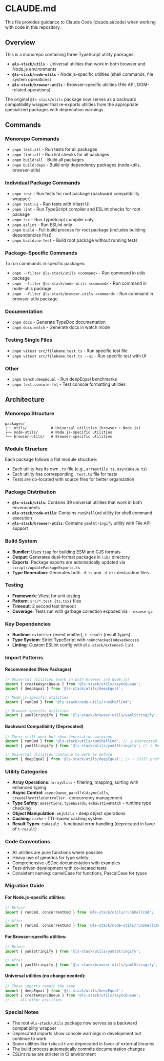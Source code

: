 # CLAUDE.md

This file provides guidance to Claude Code (claude.ai/code) when working with code in this repository.

## Overview

This is a monorepo containing three TypeScript utility packages:

- **`@ls-stack/utils`** - Universal utilities that work in both browser and Node.js environments
- **`@ls-stack/node-utils`** - Node.js-specific utilities (shell commands, file system operations)
- **`@ls-stack/browser-utils`** - Browser-specific utilities (File API, DOM-related operations)

The original `@ls-stack/utils` package now serves as a backward compatibility wrapper that re-exports utilities from the appropriate specialized packages with deprecation warnings.

## Commands

### Monorepo Commands
- `pnpm test:all` - Run tests for all packages
- `pnpm lint:all` - Run lint checks for all packages  
- `pnpm build:all` - Build all packages
- `pnpm build:deps` - Build only dependency packages (node-utils, browser-utils)

### Individual Package Commands
- `pnpm test` - Run tests for root package (backward compatibility wrapper)
- `pnpm test:ui` - Run tests with Vitest UI
- `pnpm lint` - Run TypeScript compiler and ESLint checks for root package
- `pnpm tsc` - Run TypeScript compiler only
- `pnpm eslint` - Run ESLint only
- `pnpm build` - Full build process for root package (includes building dependencies first)
- `pnpm build:no-test` - Build root package without running tests

### Package-Specific Commands
To run commands in specific packages:
- `pnpm --filter @ls-stack/utils <command>` - Run command in utils package
- `pnpm --filter @ls-stack/node-utils <command>` - Run command in node-utils package
- `pnpm --filter @ls-stack/browser-utils <command>` - Run command in browser-utils package

### Documentation
- `pnpm docs` - Generate TypeDoc documentation
- `pnpm docs:watch` - Generate docs in watch mode

### Testing Single Files
- `pnpm vitest src/fileName.test.ts` - Run specific test file
- `pnpm vitest src/fileName.test.ts --ui` - Run specific test with UI

### Other
- `pnpm bench:deepEqual` - Run deepEqual benchmarks
- `pnpm test:console-fmt` - Test console formatting utilities

## Architecture

### Monorepo Structure
```
packages/
├── utils/           # Universal utilities (browser + Node.js)
├── node-utils/      # Node.js-specific utilities
└── browser-utils/   # Browser-specific utilities
```

### Module Structure
Each package follows a flat module structure:
- Each utility has its own `.ts` file (e.g., `arrayUtils.ts`, `asyncQueue.ts`)
- Each utility has corresponding `.test.ts` file for tests
- Tests are co-located with source files for better organization

### Package Distribution
- **`@ls-stack/utils`**: Contains 39 universal utilities that work in both environments
- **`@ls-stack/node-utils`**: Contains `runShellCmd` utility for shell command execution
- **`@ls-stack/browser-utils`**: Contains `yamlStringify` utility with File API support

### Build System
- **Bundler**: Uses `tsup` for building ESM and CJS formats
- **Output**: Generates dual-format packages in `lib/` directory
- **Exports**: Package exports are automatically updated via `scripts/updatePackageExports.ts`
- **Type Generation**: Generates both `.d.ts` and `.d.cts` declaration files

### Testing
- **Framework**: Vitest for unit testing
- **Pattern**: `src/*.test.{ts,tsx}` files
- **Timeout**: 2 second test timeout
- **Coverage**: Tests run with garbage collection exposed via `--expose-gc`

### Key Dependencies
- **Runtime**: `evtmitter` (event emitter), `t-result` (result types)
- **Type System**: Strict TypeScript with `noUncheckedIndexedAccess`
- **Linting**: Custom ESLint config with `@ls-stack/extended-lint`

### Import Patterns

#### Recommended (New Packages)
```typescript
// Universal utilities (work in both browser and Node.js)
import { createAsyncQueue } from '@ls-stack/utils/asyncQueue';
import { deepEqual } from '@ls-stack/utils/deepEqual';

// Node.js-specific utilities
import { runCmd } from '@ls-stack/node-utils/runShellCmd';

// Browser-specific utilities  
import { yamlStringify } from '@ls-stack/browser-utils/yamlStringify';
```

#### Backward Compatibility (Deprecated)
```typescript
// These still work but show deprecation warnings
import { runCmd } from '@ls-stack/utils/runShellCmd'; // ⚠️ Deprecated
import { yamlStringify } from '@ls-stack/utils/yamlStringify'; // ⚠️ Deprecated

// Universal utilities continue to work as before
import { deepEqual } from '@ls-stack/utils/deepEqual'; // ✅ Still preferred
```

### Utility Categories
- **Array Operations**: `arrayUtils` - filtering, mapping, sorting with enhanced typing
- **Async Control**: `asyncQueue`, `parallelAsyncCalls`, `createThrottleController` - concurrency management
- **Type Safety**: `assertions`, `typeGuards`, `exhaustiveMatch` - runtime type checking
- **Object Manipulation**: `objUtils` - deep object operations
- **Caching**: `cache` - TTL-based caching system
- **Result Types**: `tsResult` - functional error handling (deprecated in favor of `t-result`)

### Code Conventions
- All utilities are pure functions where possible
- Heavy use of generics for type safety
- Comprehensive JSDoc documentation with examples
- Test-driven development with co-located tests
- Consistent naming: camelCase for functions, PascalCase for types

### Migration Guide

#### For Node.js-specific utilities:
```typescript
// Before
import { runCmd, concurrentCmd } from '@ls-stack/utils/runShellCmd';

// After  
import { runCmd, concurrentCmd } from '@ls-stack/node-utils/runShellCmd';
```

#### For Browser-specific utilities:
```typescript
// Before
import { yamlStringify } from '@ls-stack/utils/yamlStringify';

// After
import { yamlStringify } from '@ls-stack/browser-utils/yamlStringify';
```

#### Universal utilities (no change needed):
```typescript
// These imports remain the same
import { deepEqual } from '@ls-stack/utils/deepEqual';
import { createAsyncQueue } from '@ls-stack/utils/asyncQueue';
// ... all other utilities
```

### Special Notes
- The root `@ls-stack/utils` package now serves as a backward compatibility wrapper
- Deprecated imports show console warnings in development but continue to work
- Some utilities like `tsResult` are deprecated in favor of external libraries
- The build process automatically commits documentation changes
- ESLint rules are stricter in CI environment